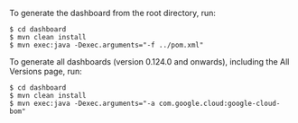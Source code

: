 To generate the dashboard from the root directory, run:

```
$ cd dashboard
$ mvn clean install
$ mvn exec:java -Dexec.arguments="-f ../pom.xml"
```

To generate all dashboards (version 0.124.0 and onwards), including the All Versions page, run:

```
$ cd dashboard
$ mvn clean install
$ mvn exec:java -Dexec.arguments="-a com.google.cloud:google-cloud-bom"
```
